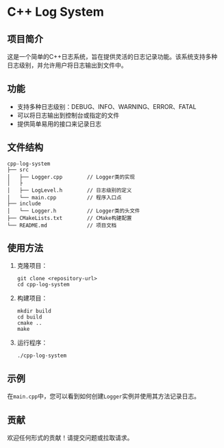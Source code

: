 # C++ Log System

## 项目简介
这是一个简单的C++日志系统，旨在提供灵活的日志记录功能。该系统支持多种日志级别，并允许用户将日志输出到文件中。

## 功能
- 支持多种日志级别：DEBUG、INFO、WARNING、ERROR、FATAL
- 可以将日志输出到控制台或指定的文件
- 提供简单易用的接口来记录日志

## 文件结构
```
cpp-log-system
├── src
│   ├── Logger.cpp        // Logger类的实现
│   ├
│   ├── LogLevel.h        // 日志级别的定义
│   └── main.cpp          // 程序入口点
├── include
│   └── Logger.h          // Logger类的头文件
├── CMakeLists.txt        // CMake构建配置
└── README.md             // 项目文档
```

## 使用方法
1. 克隆项目：
   ```
   git clone <repository-url>
   cd cpp-log-system
   ```

2. 构建项目：
   ```
   mkdir build
   cd build
   cmake ..
   make
   ```

3. 运行程序：
   ```
   ./cpp-log-system
   ```

## 示例
在`main.cpp`中，您可以看到如何创建`Logger`实例并使用其方法记录日志。

## 贡献
欢迎任何形式的贡献！请提交问题或拉取请求。